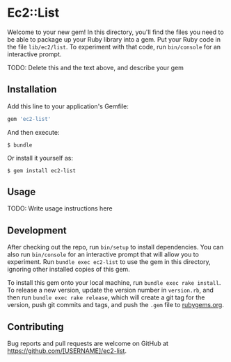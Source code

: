 # Ec2::List

Welcome to your new gem! In this directory, you'll find the files you need to be able to package up your Ruby library into a gem. Put your Ruby code in the file `lib/ec2/list`. To experiment with that code, run `bin/console` for an interactive prompt.

TODO: Delete this and the text above, and describe your gem

## Installation

Add this line to your application's Gemfile:

```ruby
gem 'ec2-list'
```

And then execute:

    $ bundle

Or install it yourself as:

    $ gem install ec2-list

## Usage

TODO: Write usage instructions here

## Development

After checking out the repo, run `bin/setup` to install dependencies. You can also run `bin/console` for an interactive prompt that will allow you to experiment. Run `bundle exec ec2-list` to use the gem in this directory, ignoring other installed copies of this gem.

To install this gem onto your local machine, run `bundle exec rake install`. To release a new version, update the version number in `version.rb`, and then run `bundle exec rake release`, which will create a git tag for the version, push git commits and tags, and push the `.gem` file to [rubygems.org](https://rubygems.org).

## Contributing

Bug reports and pull requests are welcome on GitHub at https://github.com/[USERNAME]/ec2-list.

